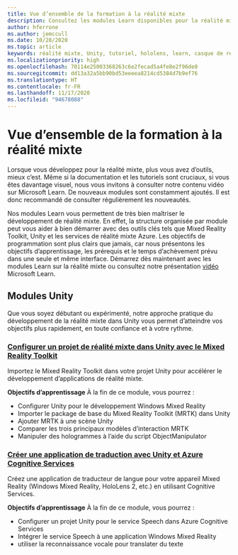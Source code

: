 ```yaml
---
title: Vue d’ensemble de la formation à la réalité mixte
description: Consultez les modules Learn disponibles pour la réalité mixte.
author: hferrone
ms.author: jemccull
ms.date: 10/28/2020
ms.topic: article
keywords: réalité mixte, Unity, tutoriel, hololens, learn, casque de réalité mixte, casque windows mixed reality, casque de réalité virtuelle, qu’est-ce que la réalité virtuelle, qu’est-ce que la réalité augmentée, MRTK, mixed reality toolkit, traduction linguistique, Azure, Azure Cognitive Services
ms.localizationpriority: high
ms.openlocfilehash: 70114e25003368263c6e2fecad5a4fe8e2f96de0
ms.sourcegitcommit: dd13a32a5bb90bd53eeeea8214cd5384d7b9ef76
ms.translationtype: HT
ms.contentlocale: fr-FR
ms.lasthandoff: 11/17/2020
ms.locfileid: "94678088"
---
```

# <a name="mixed-reality-learning-overview"></a>Vue d’ensemble de la formation à la réalité mixte

Lorsque vous développez pour la réalité mixte, plus vous avez d’outils, mieux c’est. Même si la documentation et les tutoriels sont cruciaux, si vous êtes davantage visuel, nous vous invitons à consulter notre contenu vidéo sur Microsoft Learn. De nouveaux modules sont constamment ajoutés. Il est donc recommandé de consulter régulièrement les nouveautés.

Nos modules Learn vous permettent de très bien maîtriser le développement de réalité mixte. En effet, la structure organisée par module peut vous aider à bien démarrer avec des outils clés tels que Mixed Reality Toolkit, Unity et les services de réalité mixte Azure. Les objectifs de programmation sont plus clairs que jamais, car nous présentons les objectifs d’apprentissage, les prérequis et le temps d’achèvement prévu dans une seule et même interface. Démarrez dès maintenant avec les modules Learn sur la réalité mixte ou consultez notre présentation [vidéo](https://channel9.msdn.com/Blogs/One-Dev-Minute/What-is-Microsoft-Learn) Microsoft Learn.

## <a name="unity-modules"></a>Modules Unity

Que vous soyez débutant ou expérimenté, notre approche pratique du développement de la réalité mixte dans Unity vous permet d’atteindre vos objectifs plus rapidement, en toute confiance et à votre rythme.

### <a name="set-up-a-mixed-reality-project-in-unity-with-the-mixed-reality-toolkit"></a>[Configurer un projet de réalité mixte dans Unity avec le Mixed Reality Toolkit](https://docs.microsoft.com/learn/modules/mixed-reality-toolkit-project-unity/)

Importez le Mixed Reality Toolkit dans votre projet Unity pour accélérer le développement d’applications de réalité mixte.

**Objectifs d’apprentissage** À la fin de ce module, vous pourrez :

* Configurer Unity pour le développement Windows Mixed Reality
* Importer le package de base du Mixed Reality Toolkit (MRTK) dans Unity
* Ajouter MRTK à une scène Unity
* Comparer les trois principaux modèles d’interaction MRTK
* Manipuler des hologrammes à l’aide du script ObjectManipulator

### <a name="create-a-language-translator-app-with-unity--azure-cognitive-services"></a>[Créer une application de traduction avec Unity et Azure Cognitive Services](https://docs.microsoft.com/learn/modules/create-language-translator-mixed-reality-application-unity-azure-cognitive-services/)

Créez une application de traducteur de langue pour votre appareil Mixed Reality (Windows Mixed Reality, HoloLens 2, etc.) en utilisant Cognitive Services.

**Objectifs d’apprentissage** À la fin de ce module, vous pourrez :

* Configurer un projet Unity pour le service Speech dans Azure Cognitive Services
* Intégrer le service Speech à une application Windows Mixed Reality
* utiliser la reconnaissance vocale pour translater du texte